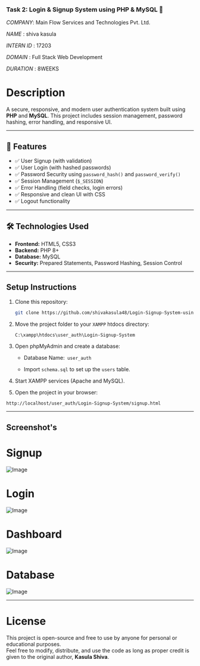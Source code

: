 ### Task 2: Login & Signup System using PHP & MySQL 🔐


*COMPANY*: Main Flow Services and Technologies Pvt. Ltd. 

*NAME* : shiva kasula

*INTERN ID* : 17203

*DOMAIN* : Full Stack Web Development

*DURATION* : 8WEEKS


# Description 

A secure, responsive, and modern user authentication system built using **PHP** and **MySQL**. This project includes session management, password hashing, error handling, and responsive UI.

---

## 🚀 Features

- ✅ User Signup (with validation)
- ✅ User Login (with hashed passwords)
- ✅ Password Security using `password_hash()` and `password_verify()`
- ✅ Session Management (`$_SESSION`)
- ✅ Error Handling (field checks, login errors)
- ✅ Responsive and clean UI with CSS
- ✅ Logout functionality

---

## 🛠️ Technologies Used

- **Frontend:** HTML5, CSS3
- **Backend:** PHP 8+
- **Database:** MySQL
- **Security:** Prepared Statements, Password Hashing, Session Control

---


## Setup Instructions


1. Clone this repository:
   ```bash
   git clone https://github.com/shivakasula48/Login-Signup-System-using-PHP-MySQL.git
   ```

2. Move the project folder to your `XAMPP` htdocs directory:
   ```pgsql
   C:\xampp\htdocs\user_auth\Login-Signup-System
    ```

3. Open phpMyAdmin and create a database:

     * Database Name:` user_auth`

     * Import `schema.sql` to set up the `users` table.

4. Start XAMPP services (Apache and MySQL).

5. Open the project in your browser:

```bash
http://localhost/user_auth/Login-Signup-System/signup.html
```

---
## Screenshot's 

# Signup

![Image](https://github.com/user-attachments/assets/cd3415ca-0cd0-48a1-9df6-60fcdb460352)

# Login

![Image](https://github.com/user-attachments/assets/9cb2f902-eaf9-4170-843e-e80b7aea1c2e)


# Dashboard

![Image](https://github.com/user-attachments/assets/b55a20b6-1f53-4799-8f2f-6cd847178e80)


# Database

![Image](https://github.com/user-attachments/assets/810b098d-8c5c-414b-8a88-4f5ba34f4897)


---


# License

This project is open-source and free to use by anyone for personal or educational purposes.  
Feel free to modify, distribute, and use the code as long as proper credit is given to the original author, **Kasula Shiva**.







